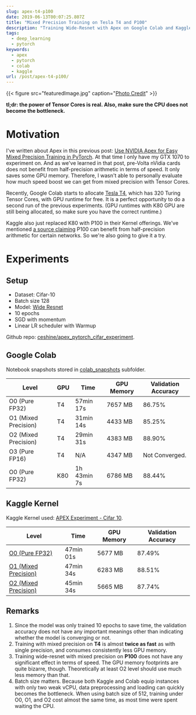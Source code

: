 ```yaml
---
slug: apex-t4-p100
date: 2019-06-13T00:07:25.807Z
title: "Mixed Precision Training on Tesla T4 and P100"
description: "Training Wide-Resnet with Apex on Google Colab and Kaggle"
tags:
  - deep_learning
  - pytorch
keywords:
  - apex
  - pytorch
  - colab
  - kaggle
url: /post/apex-t4-p100/
---
```


{{< figure src="featuredImage.jpg" caption="[Photo Credit](https://pixabay.com/photos/peach-blossom-landscape-spring-4119429/)" >}}

**tl;dr: the power of Tensor Cores is real. Also, make sure the CPU does not become the bottleneck.**

# Motivation

I've written about Apex in this previous post: [Use NVIDIA Apex for Easy Mixed Precision Training in PyTorch](/post/nvidia_apex/). At that time I only have my GTX 1070 to experiment on. And as we've learned in that post, pre-Volta nVidia cards does not benefit from half-precision arithmetic in terms of speed. It only saves some GPU memory. Therefore, I wasn't able to personally evaluate how much speed boost we can get from mixed precision with Tensor Cores.

Recently, Google Colab starts to allocate [Tesla T4](https://www.nvidia.com/en-us/data-center/tesla-t4/), which has 320 Turing Tensor Cores, with GPU runtime for free. It is a perfect opportunity to do a second run of the previous experiments. (GPU runtimes with K80 GPU are still being allocated, so make sure you have the correct runtime.)

Kaggle also just replaced K80 with P100 in their Kernel offerings. We've mentioned [a source claiming](https://github.com/NVIDIA/apex/issues/76) P100 can benefit from half-precision arithmetic for certain networks. So we're also going to give it a try.

# Experiments

## Setup

* Dataset: Cifar-10
* Batch size 128
* Model: [Wide Resnet](https://github.com/meliketoy/wide-resnet.pytorch/blob/master/networks/wide_resnet.py)
* 10 epochs
* SGD with momentum
* Linear LR scheduler with Warmup

Github repo: [ceshine/apex_pytorch_cifar_experiment](https://github.com/ceshine/apex_pytorch_cifar_experiment/tree/2019-june-post).

## Google Colab

Notebook snapshots stored in [colab_snapshots](https://github.com/ceshine/apex_pytorch_cifar_experiment/tree/2019-june-post/colab_snapshots) subfolder.

| Level                | GPU | Time        | GPU Memory | Validation Accuracy |
|----------------------|-----|-------------|------------|---------------------|
| O0 (Pure FP32)       | T4  | 57min 17s   | 7657 MB    | 86.75%              |
| O1 (Mixed Precision) | T4  | 31min 14s   | 4433 MB    | 85.25%              |
| O2 (Mixed Precision) | T4  | 29min 31s   | 4383 MB    | 88.90%              |
| O3 (Pure FP16)       | T4  | N/A         | 4347 MB    | Not Converged.      |
| O0 (Pure FP32)       | K80 | 1h 43min 7s | 6786 MB    | 88.44%              |

## Kaggle Kernel

Kaggle Kernel used: [APEX Experiment - Cifar 10](https://www.kaggle.com/ceshine/apex-experiment-cifar-10).

| Level                | Time      | GPU Memory | Validation Accuracy |
|----------------------|-----------|------------|---------------------|
| [O0 (Pure FP32)](https://www.kaggle.com/ceshine/apex-experiment-cifar-10?scriptVersionId=15544605)       | 47min 01s | 5677 MB    | 87.49%              |
| [O1 (Mixed Precision)](https://www.kaggle.com/ceshine/apex-experiment-cifar-10?scriptVersionId=15544647) | 47min 34s | 6283 MB    | 88.51%              |
| [O2 (Mixed Precision)](https://www.kaggle.com/ceshine/apex-experiment-cifar-10?scriptVersionId=15556913) | 45min 34s | 5665 MB    | 87.74%              |

## Remarks

1. Since the model was only trained 10 epochs to save time, the validation accuracy does not have any important meanings other than indicating whether the model is converging or not.
1. Training with mixed precision on **T4** is almost **twice as fast** as with single precision, and consumes consistently less GPU memory.
1. Training wide-resnet with mixed precision on **P100** does not have any significant effect in terms of speed. The GPU memory footprints are quite bizarre, though. Theoretically at least O2 level should use much less memory than that.
1. Batch size matters. Because both Kaggle and Colab equip instances with only two weak vCPU, data preprocessing and loading can quickly becomes the bottleneck. When using batch size of 512, training under O0, O1, and O2 cost almost the same time, as most time were spent waiting the CPU.
